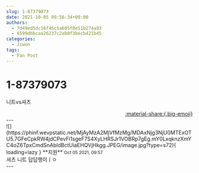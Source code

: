 ```yaml
---
slug: 1-87379073
date: 2021-10-05 09:56:34+09:00
authors:
  - 7d49ed5dc16f46c5a605f0e51b274a93
  - 6599dbbcaa26237c2ab0f3becb421b45
categories:
  - Jiwon
tags:
  - Fan Post
---
```


# 1-87379073

<div class="post-container" markdown="1">
<div class="content-container md-sidebar__scrollwrap" markdown="1">

니트vs셔츠

</div>
</div>

<div style="text-align: right;" markdown="1">
<a href="https://weverse.io/fromis9/fanpost/1-87379073" style="text-align: right;">:material-share:{.big-emoji}</a>
</div>
---

<div class="comments-container md-sidebar__scrollwrap" markdown="1">
<div class="comment" markdown="1">
<div class='id-container' markdown="1">
![](https://phinf.wevpstatic.net/MjAyMzA2MjVfMzMg/MDAxNjg3NjU0MTExOTU5.7GFeCpkRW4jdCPevFi1sgeF7S4XyLHRSJr1VOBRp7gEg.mY0LxqknzXmYC4oZ6TpxCmdSnAbldBctUiaEHQVjHkgg.JPEG/image.jpg?type=s72){ loading=lazy }
**<span class="artist">지원</span>** <small>Oct 05 2021, 09:57</small><br>
</div>
<div class='comment-body' markdown="1">
셔츠 니트 답답행이ㅣㅇ
</div>
</div>
</div>
---
